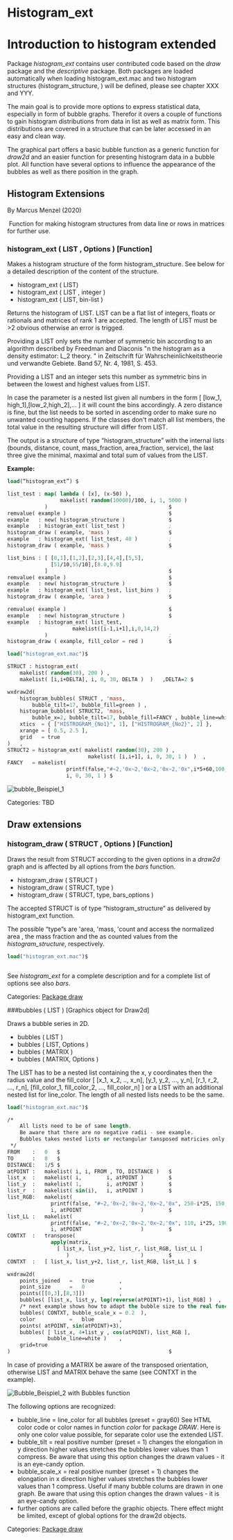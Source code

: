 # Histogram_ext

# Introduction to histogram extended

Package *histogram_ext* contains user contributed code based on the *draw* package and the *descriptive* package. Both packages are loaded automatically when loading histogram_ext.mac and two histogram structures (histogram_structure, ) will be defined, please see chapter XXX and YYY. 

The main goal is to provide more options to express statistical data, especially in form of bubble graphs. Therefor it overs a couple of functions to gain histogram distributions from data in list as well as matrix form. This distributions are covered in a structure that can be later accessed in an easy and clean way.

The graphical part offers a basic bubble function as a generic function for *draw2d* and an easier function for presenting histogram data in a bubble plot. All function have several options to influence the appearance of the bubbles as well as there position in the graph.



## Histogram Extensions

By Marcus Menzel (2020)

​		Function for making histogram structures from data line or rows in matrices for further use.

### histogram_ext ( LIST , Options )											[Function]

Makes a histogram structure of the form histogram_structure. See below for a detailed description of the content of the structure.

* histogram_ext ( LIST)	
* histogram_ext ( LIST , integer )
* histogram_ext ( LIST, bin-list )

Returns the histogram of LIST. LIST can be a flat list of integers, floats or rationals and matrices of rank 1 are accepted. The length of LIST must be >2 obvious otherwise an error is trigged. 

Providing a LIST only sets the number of symmetric bin according to an algorithm described by  Freedman and Diaconis  "n the histogram as a density estimator: L_2 theory. " in Zeitschrift für Wahrscheinlichkeitstheorie und verwandte Gebiete.  Band 57, Nr. 4, 1981, S. 453.

Providing a LIST and an integer sets this number as symmetric bins in between the lowest and highest values from LIST.

In case the parameter is a nested list given all numbers in the form [ [low_1, high_1],[low_2,high_2],... ] it will count the bins accordingly. A zero distance is fine, but the list needs to be sorted in ascending order 
to make sure no unwanted counting happens. If the classes don't match all list members, the total value in the resulting structure will differ from LIST.

The output is a structure of type “histogram_structure” with the internal lists (bounds, distance, count, mass_fraction, area_fraction, service), the last three give the minimal, maximal and total sum of values from the LIST.

**Example:**

```lisp
load(“histogram_ext”) $

list_test : map( lambda ( [x], (x-50) ),
				 makelist( random(10000)/100, i, 1, 5000 )
			)										$
remvalue( example )									$
example   : new( histogram_structure )				$
example   : histogram_ext( list_test )				;
histogram_draw ( example, 'mass )					$
example   : histogram_ext( list_test, 40 )			;
histogram_draw ( example, 'mass )					$

list_bins : [ [0,1],[1,2],[2,3],[4,4],[5,5],
			  [51/10,55/10],[8.0,9.9]
			]										$
remvalue( example )									$
example   : new( histogram_structure )				$
example   : histogram_ext( list_test, list_bins )	;
histogram_draw ( example, 'area )					$

remvalue( example )									$
example   : new( histogram_structure )				$
example   : histogram_ext( list_test, 
                     makelist([i-1,i+1],i,0,14,2) 
			)										;
histogram_draw ( example, fill_color = red )		$
```

```lisp
load("histogram_ext.mac")$

STRUCT : histogram_ext(
    makelist( random(30), 200 ) ,
    makelist( [i,i+DELTA], i, 0, 30, DELTA )  )   ,DELTA=2 $

wxdraw2d(
    histogram_bubbles( STRUCT , 'mass,
		bubble_tilt=17, bubble_fill=green )	,
    histogram_bubbles( STRUCT2, 'mass, 
        bubble_x=2, bubble_tilt=17, bubble_fill=FANCY , bubble_line=white ) ,
    xtics  = { ["HISTROGRAM_{No1}", 1], ["HISTROGRAM_{No2}", 2] },
    xrange = [ 0.5, 2.5 ],
    grid   = true
)   ,   
STRUCT2 = histogram_ext( makelist( random(30), 200 ) ,     
                          makelist( [i,i+1], i, 0, 30, 1 )  )  ,   
FANCY   = makelist( 
                   printf(false,"#~2,'0x~2,'0x~2,'0x~2,'0x",i*5+60,100,100,0), 
                   i, 0, 30, 1 ) $
```

![bubble_Beispiel_1](bubble_Beispiel_1.png)

Categories: TBD



## Draw extensions

### histogram_draw ( STRUCT , Options )								[Function]

Draws the result from STRUCT according to the given options in a *draw2d* graph and is affected by all options from the *bars* function.

* histogram_draw ( STRUCT )
* histogram_draw ( STRUCT, type )
* histogram_draw ( STRUCT, type, bars_options )

The accepted STRUCT is of type “histogram_structure” as delivered by histogram_ext function. 

The possible “type”s are 'area, 'mass, 'count and access the normalized area , the mass fraction and the as counted values from the *histogram_structure*, respectively.

```commonlisp
load("histogram_ext.mac")$



```

See *histogram_ext* for a complete description and for a complete list of options see also *bars*.

Categories: [Package draw](http://maxima.sourceforge.net/docs/manual/maxima_singlepage.html#Category_003a-Package-draw)



###bubbles ( LIST )										[Graphics object for Draw2d]

Draws a bubble series in 2D.

* bubbles ( LIST )
* bubbles ( LIST, Options )
* bubbles ( MATRIX )
* bubbles ( MATRIX, Options )

The LIST has to be a nested list containing the x, y coordinates then the radius value and the fill_color 
[ [x_1, x_2, .., x_n], [y_1, y_2, …, y_n], [r_1, r_2, …, r_n], [fill_color_1, fill_color_2, …, fill_color_n] ] or a LIST with an additional nested list for line_color. The length of all nested lists needs to be the same. 

```commonlisp
load("histogram_ext.mac")$

/* 
    All lists need to be of same length.
    Be aware that there are no negative radii - see example.
    Bubbles takes nested lists or rectangular tansposed matricies only.
 */
FROM    :   0   $
TO      :   8   $
DISTANCE:   1/5 $
atPOINT :   makelist( i, i, FROM , TO, DISTANCE )   $
list_x  :   makelist( i,        i, atPOINT )        $
list_y  :   makelist( 1,        i, atPOINT )        $
list_r  :   makelist( sin(i),   i, atPOINT )        $
list_RGB:   makelist( 
              printf(false, "#~2,'0x~2,'0x~2,'0x~2,'0x", 250-i*25, 150, 90, 0), 
              i, atPOINT 				   ) 		$
list_LL :   makelist( 
              printf(false, "#~2,'0x~2,'0x~2,'0x~2,'0x", 110, i*25, 190, 0)   , 
              i, atPOINT 				   ) 		$
CONTXT  :   transpose(
              apply(matrix,
                [ list_x, list_y+2, list_r, list_RGB, list_LL ]
                   )					   )		$
CONTXT  :   [ list_x, list_y+2, list_r, list_RGB, list_LL ]	$

wxdraw2d(
    points_joined   =   true		,
    point_size      =   0       	,
    points([[0,3],[8,3]])    		,
    bubbles( [list_x, list_y, log(reverse(atPOINT)+1), list_RGB] )	,
	/* next example shows how to adapt the bubble size to the real function */
    bubbles( CONTXT, bubble_scale_x = 0.2  ),
    color           =   blue		,
    points( atPOINT, sin(atPOINT)+3),
 	bubbles( [ list_x, 4+list_y , cos(atPOINT), list_RGB ], 
			 bubble_line=white )	,   
    grid=true
)													$
```

In case of providing a MATRIX be aware of the transposed orientation, otherwise LIST and MATRIX behave the same (see CONTXT in the example).

![Bubble_Beispiel_2 with Bubbles function](bubble_Beispiel_2.png)

The following options are recognized:

- bubble_line = line_color for all bubbles (preset = gray60) 
  See HTML color code or color names in function *color* for package *DRAW*. Here is only one color value possible, for separate color use the extended LIST.
- bubble_tilt = real positive number (preset = 1) changes the elongation in y direction higher values stretches the bubbles lower values than 1 compress. Be aware that using this option changes the drawn values - it is an eye-candy option.
- bubble_scale_x = real positive number (preset = 1) changes the elongation in x direction higher values stretches the bubbles lower values than 1 compress. Useful if many bubble colums are drawn in one graph. Be aware that using this option changes the drawn values - it is an eye-candy option.
- further options are called before the graphic objects. There effect might be limited, except of global options for the draw2d objects.

Categories: [Package draw](http://maxima.sourceforge.net/docs/manual/maxima_singlepage.html#Category_003a-Package-draw)

